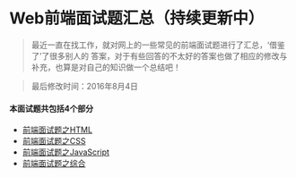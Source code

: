 # Web前端面试题汇总（持续更新中）
> 最近一直在找工作，就对网上的一些常见的前端面试题进行了汇总，‘借鉴了’了很多别人的
答案，对于有些回答的不太好的答案也做了相应的修改与补充，也算是对自己的知识做一个总结吧！


> 最后修改时间：2016年8月4日

#### 本面试题共包括4个部分
* [前端面试题之HTML](https://github.com/JeseWang/Interview/tree/master/The%20interview%20questions%20summary%20of%20Web/HTML)
* [前端面试题之CSS](https://github.com/JeseWang/Interview/tree/master/The%20interview%20questions%20summary%20of%20Web/CSS)
* [前端面试题之JavaScript](https://github.com/JeseWang/Interview/tree/master/The%20interview%20questions%20summary%20of%20Web/JavaScript)
* [前端面试题之综合](https://github.com/JeseWang/Interview/blob/master/README.md)